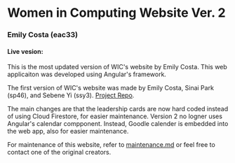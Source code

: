 # Women in Computing Website Ver. 2
### Emily Costa (eac33)
#### Live vesion: <put link here>

This is the most updated version of WIC's website by Emily Costa. This web applicaiton was developed using Angular's framework.

The first version of WIC's website was made by Emily Costa, Sinai Park (sp46), and Sebene Yi (ssy3). [Project Repo](https://github.com/cs336-wic/web-app).

The main changes are that the leadership cards are now hard coded instead of using Cloud Firestore, for easier maintenance. Version 2 no logner uses Angular's calendar compponent. Instead, Goodle calender is embedded into the web app, also for easier maintenance.

For maintenance of this website, refer to [maintenance.md](/maintenance.md) or feel free to contact one of the original creators.



